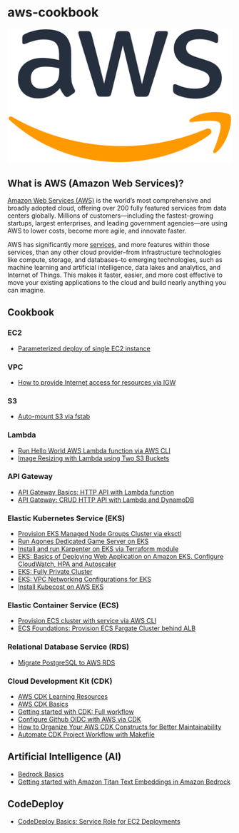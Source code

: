 # aws-cookbook

![](./img/aws-cookbook.png)

## What is AWS (Amazon Web Services)?

[Amazon Web Services (AWS)](https://aws.amazon.com/what-is-aws/) is the world’s most comprehensive and broadly adopted cloud, offering over 200 fully featured services from data centers globally. Millions of customers—including the fastest-growing startups, largest enterprises, and leading government agencies—are using AWS to lower costs, become more agile, and innovate faster.

AWS has significantly more [services](https://aws.amazon.com/products/?pg=WIAWS-mstf), and more features within those services, than any other cloud provider–from infrastructure technologies like compute, storage, and databases–to emerging technologies, such as machine learning and artificial intelligence, data lakes and analytics, and Internet of Things. This makes it faster, easier, and more cost effective to move your existing applications to the cloud and build nearly anything you can imagine.

## Cookbook

### EC2
- [Parameterized deploy of single EC2 instance](./cloudformation/parameterized-ec2-deploy/)

### VPC
- [How to provide Internet access for resources via IGW](./provide-internet-access-via-igw/)

### S3
- [Auto-mount S3 via fstab](./mount-s3-via-fstab/)

### Lambda
- [Run Hello World AWS Lambda function via AWS CLI](./lambda/hello-world-via-cli/)
- [Image Resizing with Lambda using Two S3 Buckets](./s3-trigger-lambda/)

### API Gateway
- [API Gateway Basics: HTTP API with Lambda function](./api-gateway/basics/)
- [API Gateway: CRUD HTTP API with Lambda and DynamoDB](./api-gateway/http-api-lambda-dynamodb/)

### Elastic Kubernetes Service (EKS)
- [Provision EKS Managed Node Groups Cluster via eksctl](./provision-eks-cluster-with-eksctl/)
- [Run Agones Dedicated Game Server on EKS](./agones-game-server-eks/)
- [Install and run Karpenter on EKS via Terraform module](./karpenter-on-eks/)
- [EKS: Basics of Deploying Web Application on Amazon EKS. Configure CloudWatch, HPA and Autoscaler](./eks/web-app-on-eks-basics/)
- [EKS: Fully Private Cluster](./eks/eks-blueprints/fully-private-cluster/)
- [EKS: VPC Networking Configurations for EKS](./eks/eks-vpc-configurations/)
- [Install Kubecost on AWS EKS](./eks/kubecost-on-eks/)

### Elastic Container Service (ECS)
- [Provision ECS cluster with service via AWS CLI](./provision-ecs-cluster-via-cli/)
- [ECS Foundations: Provision ECS Fargate Cluster behind ALB](./ecs/foundations/)

### Relational Database Service (RDS)
- [Migrate PostgreSQL to AWS RDS](./migrate-to-rds-psql/)

### Cloud Development Kit (CDK)
- [AWS CDK Learning Resources](./cdk/)
- [AWS CDK Basics](./cdk-basics/)
- [Getting started with CDK: Full workflow](./cdk/getting-started-with-cdk/)
- [Configure Github OIDC with AWS via CDK](./cdk/github-oidc/)
- [How to Organize Your AWS CDK Constructs for Better Maintainability](./cdk/how-to-organize-constructs-in-project/)
- [Automate CDK Project Workflow with Makefile](./cdk/automate-cdk-with-makefile/)

## Artificial Intelligence (AI)
- [Bedrock Basics](./ai/bedrock-basics/)
- [Getting started with Amazon Titan Text Embeddings in Amazon Bedrock](./ai/titan-embeddings-bedrock/)

## CodeDeploy
- [CodeDeploy Basics: Service Role for EC2 Deployments](./codedeploy/basics/)